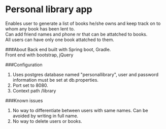 # Personal library app
Enables user to generate a list of books he/she owns and keep track on to whom any book has been lent to.  
Can add friend names and phone nr that can be attatched to books.  
All users can have only one book attatched to them.  

###About 
Back end built with Spring boot, Gradle.  
Front end with bootstrap, jQuery

###Configuration
1. Uses postgres database named "personallibrary", user and password information must be set at db.properties.  
2. Port set to 8080.
2. Context path /library

###Known issues
1. No way to differentiate between users with same names. Can be avoided by writing in full name.
2. No way to delete users or books.
